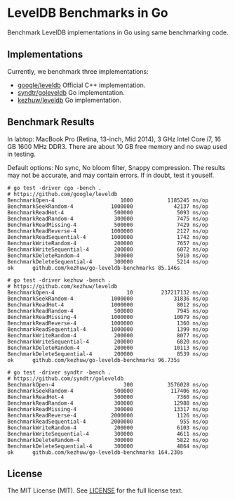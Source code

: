 # LevelDB Benchmarks in Go

Benchmark LevelDB implementations in Go using same benchmarking code.

## Implementations
Currently, we benchmark three implementations:

* [google/leveldb](https://github.com/google/leveldb) Official C++ implementation.
* [syndtr/goleveldb](https://github.com/syndtr/goleveldb) Go implementation.
* [kezhuw/leveldb](https://github.com/kezhuw/leveldb) Go implementation.

## Benchmark Results
In labtop: MacBook Pro (Retina, 13-inch, Mid 2014), 3 GHz Intel Core i7, 16 GB 1600 MHz DDR3. There are about 10 GB free memory and no swap used in testing.

Default options: No sync, No bloom filter, Snappy compression. The
results may not be accurate, and may contain errors. If in doubt,
test it youself.

```shell
# go test -driver cgo -bench .
# https://github.com/google/leveldb
BenchmarkOpen-4                     1000           1185245 ns/op
BenchmarkSeekRandom-4            1000000             42137 ns/op
BenchmarkReadHot-4                500000              5093 ns/op
BenchmarkReadRandom-4             300000              7475 ns/op
BenchmarkReadMissing-4            500000              7429 ns/op
BenchmarkReadReverse-4           1000000              2127 ns/op
BenchmarkReadSequential-4        1000000              1742 ns/op
BenchmarkWriteRandom-4            200000              7657 ns/op
BenchmarkWriteSequential-4        200000              6072 ns/op
BenchmarkDeleteRandom-4           300000              5910 ns/op
BenchmarkDeleteSequential-4       300000              5214 ns/op
ok      github.com/kezhuw/go-leveldb-benchmarks 85.146s
```

```shell
# go test -driver kezhuw -bench .
# https://github.com/kezhuw/leveldb
BenchmarkOpen-4                       10         237217132 ns/op
BenchmarkSeekRandom-4            1000000             31836 ns/op
BenchmarkReadHot-4               1000000              8012 ns/op
BenchmarkReadRandom-4             500000              7945 ns/op
BenchmarkReadMissing-4           1000000             10079 ns/op
BenchmarkReadReverse-4           1000000              1360 ns/op
BenchmarkReadSequential-4        1000000              1399 ns/op
BenchmarkWriteRandom-4            200000              8077 ns/op
BenchmarkWriteSequential-4        200000              6820 ns/op
BenchmarkDeleteRandom-4           200000             10113 ns/op
BenchmarkDeleteSequential-4       200000              8539 ns/op
ok      github.com/kezhuw/go-leveldb-benchmarks 96.735s
```

```shell
# go test -driver syndtr -bench .
# https://github.com/syndtr/goleveldb
BenchmarkOpen-4                      300           3576028 ns/op
BenchmarkSeekRandom-4             500000            117406 ns/op
BenchmarkReadHot-4                300000              7360 ns/op
BenchmarkReadRandom-4             300000             12988 ns/op
BenchmarkReadMissing-4            300000             13317 ns/op
BenchmarkReadReverse-4           2000000              1126 ns/op
BenchmarkReadSequential-4        2000000               955 ns/op
BenchmarkWriteRandom-4            200000              6103 ns/op
BenchmarkWriteSequential-4        300000              4611 ns/op
BenchmarkDeleteRandom-4           300000              5822 ns/op
BenchmarkDeleteSequential-4       300000              4864 ns/op
ok      github.com/kezhuw/go-leveldb-benchmarks 164.230s
```

## License
The MIT License (MIT). See [LICENSE](LICENSE) for the full license text.

